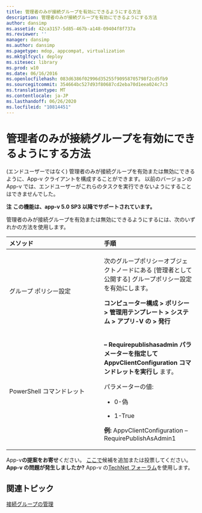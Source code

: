 ```yaml
---
title: 管理者のみが接続グループを有効にできるようにする方法
description: 管理者のみが接続グループを有効にできるようにする方法
author: dansimp
ms.assetid: 42ca3157-5d85-467b-a148-09404f8f737a
ms.reviewer: ''
manager: dansimp
ms.author: dansimp
ms.pagetype: mdop, appcompat, virtualization
ms.mktglfcycl: deploy
ms.sitesec: library
ms.prod: w10
ms.date: 06/16/2016
ms.openlocfilehash: 083d6386f02996d35255f90958705798f2cd5fb9
ms.sourcegitcommit: 354664bc527d93f80687cd2eba70d1eea024c7c3
ms.translationtype: MT
ms.contentlocale: ja-JP
ms.lasthandoff: 06/26/2020
ms.locfileid: "10814451"
---
```

# 管理者のみが接続グループを有効にできるようにする方法


(エンドユーザーではなく) 管理者のみが接続グループを有効または無効にできるように、App-v クライアントを構成することができます。 以前のバージョンの App-v では、エンドユーザーがこれらのタスクを実行できないようにすることはできませんでした。

**注** 
**この機能は、app-v 5.0 SP3 以降でサポートされています。**

 

管理者のみが接続グループを有効または無効にできるようにするには、次のいずれかの方法を使用します。

<table>
<colgroup>
<col width="50%" />
<col width="50%" />
</colgroup>
<thead>
<tr class="header">
<th align="left">メソッド</th>
<th align="left">手順</th>
</tr>
</thead>
<tbody>
<tr class="odd">
<td align="left"><p>グループ ポリシー設定</p></td>
<td align="left"><p>次のグループポリシーオブジェクトノードにある [管理者として公開する] グループポリシー設定を有効にします。</p>
<p><strong>コンピューター構成 &gt; ポリシー &gt; 管理用テンプレート &gt; システム &gt; アプリ-V の &gt; 発行</strong></p></td>
</tr>
<tr class="even">
<td align="left"><p>PowerShell コマンドレット</p></td>
<td align="left"><p><strong> </strong> <strong> – Requirepublishasadmin パラメーターを指定して AppvClientConfiguration コマンドレットを実行し </strong> ます。</p>
<p>パラメーターの値:</p>
<ul>
<li><p>0-偽</p></li>
<li><p>1-True</p></li>
</ul>
<p><strong>例: </strong> AppvClientConfiguration – RequirePublishAsAdmin1</p></td>
</tr>
</tbody>
</table>

 

App-v**の提案をお寄せ**ください。 [ここで](http://appv.uservoice.com/forums/280448-microsoft-application-virtualization)候補を追加または投票してください。 **App-v の問題が発生しましたか?** App-v の[TechNet フォーラム](https://social.technet.microsoft.com/Forums/home?forum=mdopappv)を使用します。

## 関連トピック


[接続グループの管理](managing-connection-groups51.md)

 

 





